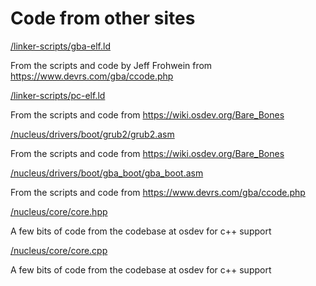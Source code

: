 # Code from other sites

[/linker-scripts/gba-elf.ld](https://github.com/tsuki-superior/tsos-nucleus/blob/master/linker-scripts/gba-elf.ld)

From the scripts and code by Jeff Frohwein from https://www.devrs.com/gba/ccode.php

[/linker-scripts/pc-elf.ld](https://github.com/tsuki-superior/tsos-nucleus/blob/master/linker-scripts/pc-elf.ld)

From the scripts and code from https://wiki.osdev.org/Bare_Bones

[/nucleus/drivers/boot/grub2/grub2.asm](https://github.com/tsuki-superior/tsos-nucleus/blob/master/nucleus/drivers/boot/grub2/grub2.asm)

From the scripts and code from https://wiki.osdev.org/Bare_Bones

[/nucleus/drivers/boot/gba_boot/gba_boot.asm](https://github.com/tsuki-superior/tsos-nucleus/blob/master/nucleus/drivers/boot/gba_boot/gba_boot.asm)

From the scripts and code from https://www.devrs.com/gba/ccode.php

[/nucleus/core/core.hpp](https://github.com/tsuki-superior/tsos-nucleus/blob/master/nucleus/core/core.hpp)

A few bits of code from the codebase at osdev for c++ support

[/nucleus/core/core.cpp](https://github.com/tsuki-superior/tsos-nucleus/blob/master/nucleus/core/icxxabi.cpp)

A few bits of code from the codebase at osdev for c++ support
